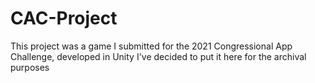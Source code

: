 # CAC-Project
This project was a game I submitted for the 2021 Congressional App Challenge, developed in Unity
I've decided to put it here for the archival purposes
